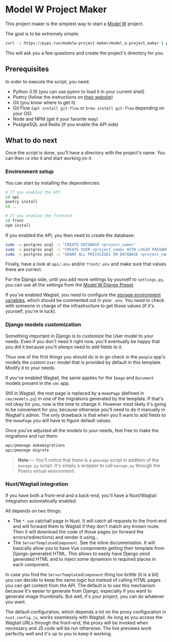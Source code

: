 # Model&nbsp;W Project Maker

This project maker is the simplest way to start a
[Model W](https://model-w.readthedocs.io/en/latest/) project.

The goal is to be extremely simple:

```bash
curl -s https://pypi.run/modelw-project-maker/model_w.project_maker | python3.10
```

This will ask you a few questions and create the project's directory for you.

## Prerequisites

In order to execute the script, you need:

-   Python 3.10 (you can use pyenv to load it in your current shell)
-   Poetry (follow the instructions on
    [their website](https://python-poetry.org/docs/#installation))
-   Git (you know where to get it)
-   Git Flow (`apt install git-flow` or `brew install git-flow` depending on
    your OS)
-   Node and NPM (get it your favorite way)
-   PostgreSQL and Redis (if you enable the API side)

## What to do next

Once the script is done, you'll have a directory with the project's name. You
can then `cd` into it and start working on it.

### Environment setup

You can start by installing the dependencies:

```bash
# If you enabled the API
cd api
poetry install
cd ..

# If you enabled the frontend
cd front
npm install
```

If you enabled the API, you then need to create the database:

```bash
sudo -u postgres psql -c "CREATE DATABASE <project_name>"
sudo -u postgres psql -c "CREATE USER <project_name> WITH LOGIN PASSWORD '<project_name>'"
sudo -u postgres psql -c "GRANT ALL PRIVILEGES ON DATABASE <project_name> TO <project_name>"
```

Finally, have a look at `api/.env` and/or `front/.env` and make sure that values
there are correct.

For the Django side, until you add more settings by yourself to `settings.py`,
you can use all the settings from the
[Model&nbsp;W Django Preset](https://modelw-django-preset.readthedocs.io/en/latest/).

If you've enabled Wagtail, you need to configure the
[storage environment variables](https://modelw-django-preset.readthedocs.io/en/latest/storage.html),
which should be commented out in your `.env`. You need to check with someone in
charge of the infrastructure to get those values (if it's yourself, you're in
luck).

### Django models customization

Something important in Django is to customize the User model to your needs. Even
if you don't need it right now, you'll eventually be happy that you did it
because you'll _always_ need to add fields to it.

Thus one of the first things you should do is to go check in the `people` app's
models the custom `User` model that is provided by default in this template.
Modify it to your needs.

If you've enabled Wagtail, the same applies for the `Image` and `Document`
models present in the `cms` app.

Still in Wagtail, the root page is replaced by a `HomePage` (defined in
`cms/models.py`) in one of the migrations generated by the template. If that's
not okay for you, now is the time to change it. However most likely it's going
to be convenient for you, because otherwise you'll need to do it manually in
Wagtail's admin. The only drawback is that when you'll want to add fields to the
`HomePage` you will have to figure default values.

Once you've adjusted all the models to your needs, feel free to make the
migrations and run them:

```bash
api/pmanage makemigrations
api/pmanage migrate
```

> **Note** &mdash; You'll notice that there is a `pmanage` script in addition of
> the `manage.py` script. It's simply a wrapper to call `manage.py` through the
> Poetry virtual environment.

### Nuxt/Wagtail integration

If you have both a front-end and a back-end, you'll have a Nuxt/Wagtail
integration automatically enabled.

All depends on two things:

-   The `*.vue` catchall page in Nuxt. It will catch all requests to the
    front-end and will forward them to Wagtail if they don't match any known
    route. Then it will download the code of those pages (or forward the
    errors/redirections) and render it using...
-   The `ServerTemplatedComponent`. See the inline documentation. It will
    basically allow you to have Vue components getting their template from
    Django-generated HTML. This allows to easily have Django send generated HTML
    and to inject some dynamism in required places in each component.

In case you find the `ServerTemplatedComponent` thing too brittle (it is a bit)
you can decide to keep the same logic but instead of calling HTML pages you can
get content from the API. The default is to use this mechanism because it's
easier to generate from Django, especially if you want to generate image
thumbnails. But well, it's your project, you can do whatever you want.

The default configuration, which depends a lot on the proxy configuration in
`nuxt.config.js`, works seamlessly with Wagtail. As long as you access the
Wagtail URLs through the front-end, the proxy will be invoked when necessary and
JS code will be run otherwise. The live previews work perfectly well and it's up
to you to keep it working.
